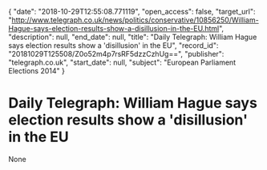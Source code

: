 {
  "date": "2018-10-29T12:55:08.771119", 
  "open_access": false, 
  "target_url": "http://www.telegraph.co.uk/news/politics/conservative/10856250/William-Hague-says-election-results-show-a-disillusion-in-the-EU.html", 
  "description": null, 
  "end_date": null, 
  "title": "Daily Telegraph: William Hague says election results show a 'disillusion' in the EU", 
  "record_id": "20181029T125508/Z0o52m4p7rsRF5dzzCzhUg==", 
  "publisher": "telegraph.co.uk", 
  "start_date": null, 
  "subject": "European Parliament Elections 2014"
}

# Daily Telegraph: William Hague says election results show a 'disillusion' in the EU

None